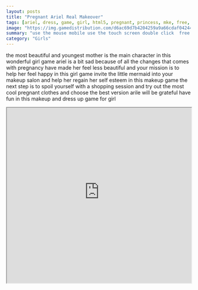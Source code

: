 ```yaml
---
layout: posts
title: "Pregnant Ariel Real Makeover"
tags: [ariel, dress, game, girl, html5, pregnant, princess, mke, free, online, games, oyna, game, free, games, play, play, games]
image: "https://img.gamedistribution.com/d6ac69d7b4204259a9a66cdaf042442f.jpg"
summary: "use the mouse mobile use the touch screen double click  free online games oyna game free games play play games"
category: "Girls"
---
```


the most beautiful and youngest mother is the main character in this wonderful girl game ariel is a bit sad because of all the changes that comes with pregnancy have made her feel less beautiful and your mission is to help her feel happy in this girl game invite the little mermaid into your makeup salon and help her regain her self esteem in this makeup game the next step is to spoil yourself with a shopping session and try out the most cool pregnant clothes and choose the best version arile will be grateful have fun in this makeup and dress up game for girl

<iframe width="100%" height="480px;" src="https://html5.gamedistribution.com/d6ac69d7b4204259a9a66cdaf042442f/"></iframe>